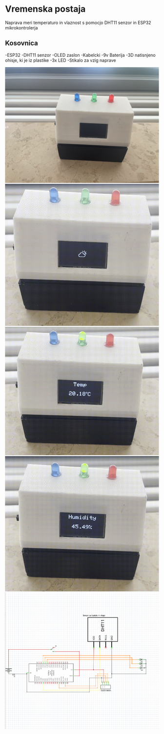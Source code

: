 # Vremenska postaja
Naprava meri temperaturo in vlaznost s pomocjo DHT11 senzor in ESP32 mikrokontrolerja

## Kosovnica
-ESP32
-DHT11 senzor
-OLED zaslon
-Kabelcki
-9v Baterija
-3D natisnjeno ohisje, ki je iz plastike
-3x LED 
-Stikalo za vzig naprave


![Ohišje](https://github.com/jakobhunter123/tep-and-hum-module-DHT11/blob/main/DHT/IMG_3445.jpg)
![Icon](https://github.com/jakobhunter123/tep-and-hum-module-DHT11/blob/main/DHT/image_1.PNG)
![Temp](https://github.com/jakobhunter123/tep-and-hum-module-DHT11/blob/main/DHT/image_3.PNG)
![Humi](https://github.com/jakobhunter123/tep-and-hum-module-DHT11/blob/main/DHT/image_2.PNG)
![Schmatic](https://github.com/jakobhunter123/tep-and-hum-module-DHT11/blob/main/DHT/Schmatic.PNG)

